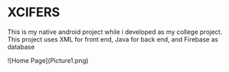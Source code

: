 <h1>XCIFERS</h1>
<p> This is my native android project while i developed as my college project. This project uses XML for front end, Java for back end, and Firebase as database</p>
![Home Page](Picture1.png)
